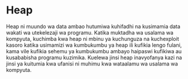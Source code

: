 # Heap

Heap ni muundo wa data ambao hutumiwa kuhifadhi na kusimamia data wakati wa utekelezaji wa programu. Katika muktadha wa usalama wa kompyuta, kuchimba kwa heap ni mbinu ya kuchunguza na kuchexploit kasoro katika usimamizi wa kumbukumbu ya heap ili kufikia lengo fulani, kama vile kufikia sehemu ya kumbukumbu ambayo haipaswi kufikiwa au kusababisha programu kuzimika. Kuelewa jinsi heap inavyofanya kazi na jinsi ya kuitumia kwa ufanisi ni muhimu kwa wataalamu wa usalama wa kompyuta.
